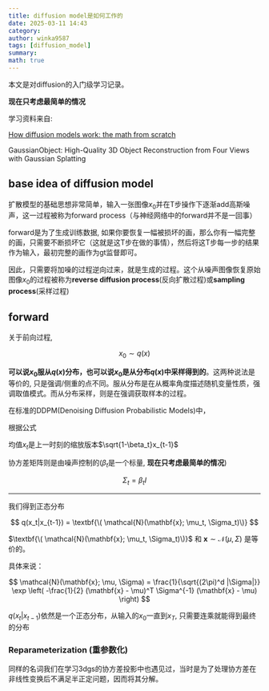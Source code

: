 ```yaml
---
title: diffusion model是如何工作的
date: 2025-03-11 14:43
category: 
author: winka9587
tags: [diffusion_model]
summary: 
math: true
---
```


本文是对diffusion的入门级学习记录。

**现在只考虑最简单的情况**

学习资料来自:

[How diffusion models work: the math from scratch](https://theaisummer.com/diffusion-models)

GaussianObject: High-Quality 3D Object Reconstruction from Four Views with Gaussian Splatting

## base idea of diffusion model

扩散模型的基础思想非常简单，输入一张图像$x_0$并在T步操作下逐渐add高斯噪声，这一过程被称为forward process（与神经网络中的forward并不是一回事）

forward是为了生成训练数据, 如果你要恢复一幅被损坏的画，那么你有一幅完整的画，只需要不断损坏它（这就是这T步在做的事情），然后将这T步每一步的结果作为输入，最初完整的画作为gt监督即可。

因此，只需要将加噪的过程逆向过来，就是生成的过程。这个从噪声图像恢复原始图像$x_0$的过程被称为**reverse diffusion process**(反向扩散过程)或**sampling process**(采样过程)

## forward

关于前向过程,

$$
x_0 \sim q(x)
$$

**可以说$x_0$服从$q(x)$分布，也可以说$x_0$是从分布$q(x)$中采样得到的**。这两种说法是等价的, 只是强调/侧重的点不同。服从分布是在从概率角度描述随机变量性质，强调取值模式。而从分布采样，则是在强调获取样本的过程。

在标准的DDPM(Denoising Diffusion Probabilistic Models)中，

根据公式


均值$x_t$是上一时刻的缩放版本$\sqrt{1-\beta_t}x_{t-1}$

协方差矩阵则是由噪声控制的($\beta_t$是一个标量, **现在只考虑最简单的情况**)

$$
\Sigma_t=\beta_t I
$$

---

我们得到正态分布

$$
q(x_t|x_{t-1}) = \textbf{\( \mathcal{N}(\mathbf{x}; \mu_t, \Sigma_t)\)}
$$

$\textbf{\( \mathcal{N}(\mathbf{x}; \mu_t, \Sigma_t)\)}$ 和 $\textbf{\(\mathbf{x} \sim \mathcal{N}(\mu, \Sigma)\)}$ 是等价的。

具体来说：

$$
\mathcal{N}(\mathbf{x}; \mu, \Sigma) = 
\frac{1}{\sqrt{(2\pi)^d |\Sigma|}} 
\exp \left( -\frac{1}{2} (\mathbf{x} - \mu)^T \Sigma^{-1} (\mathbf{x} - \mu) \right)
$$

$q(x_t|x_{t-1})$依然是一个正态分布，从输入的$x_0$一直到$x_T$, 只需要连乘就能得到最终的分布

### Reparameterization (重参数化)

同样的名词我们在学习3dgs的协方差投影中也遇见过，当时是为了处理协方差在非线性变换后不满足半正定问题，因而将其分解。
